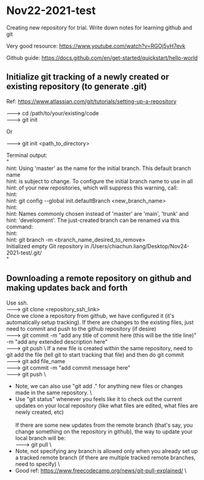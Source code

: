 # Nov22-2021-test
Creating new repository for trial. Write down notes for learning github and git

Very good resource: https://www.youtube.com/watch?v=RGOj5yH7evk

Github guide: https://docs.github.com/en/get-started/quickstart/hello-world


## Initialize git tracking of a newly created or existing repository (to generate .git)
Ref: https://www.atlassian.com/git/tutorials/setting-up-a-repository

---> cd /path/to/your/existing/code \
---> git init

Or  

---> git init <path_to_directory>  

Terminal output: \
" \
hint: Using 'master' as the name for the initial branch. This default branch name \
hint: is subject to change. To configure the initial branch name to use in all \
hint: of your new repositories, which will suppress this warning, call: <br />
hint: <br />
hint: 	git config --global init.defaultBranch <new_branch_name>  
hint: <br />
hint: Names commonly chosen instead of 'master' are 'main', 'trunk' and  
hint: 'development'. The just-created branch can be renamed via this command:  
hint:  
hint: 	git branch -m <branch_name_desired_to_remove>  
Initialized empty Git repository in /Users/chiachun.liang/Desktop/Nov24-2021-test/.git/  
" 

## Downloading a remote repository on github and making updates back and forth
Use ssh. \
---> git clone <repository_ssh_link> \
Once we clone a repository from github, we have configured it (it's automatically setup tracking). If there are changes to the existing files, just need to commit and push to the github repository (if desire) \
---> git commit -m "add any title of commit here (this will be the title line)" -m "add any extended description here" \
---> git push \ 
If a new file is created within the same repository, need to git add the file (tell git to start tracking that file) and then do git commit \
---> git add file_name \
---> git commit -m "add commit message here" \
---> git push \
* Note, we can also use "git add ." for anything new files or changes made in the same repository. \
* Use "git status" whenever you feels like it to check out the current updates on your local repository (like what files are edited, what files are newly created, etc)
\
\
If there are some new updates from the remote branch (that's say, you change something on the repository in github), the way to update your local branch will be: \
  ---> git pull \
* Note, not specifying any branch is allowed only when you already set up a tracked remote branch (if there are multiple tracked remote branches, need to specify) \
* Good ref: https://www.freecodecamp.org/news/git-pull-explained/ \

  

